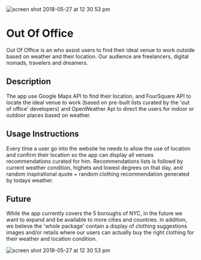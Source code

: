 ![screen shot 2018-05-27 at 12 30 53 pm](https://user-images.githubusercontent.com/18123962/40588325-d88df4b4-61a9-11e8-974a-951c62ff7957.png)


Out Of Office
======================
Out Of Office is an who assist users to find their ideal venue to work outside based on weather and their location.
Our audience are freelancers, digital nomads, travelers and dreamers.

## Description
The app use Google Maps API to find their location, and FourSquare API to locate the ideal venue to work (based on pre-built lists curated by the 'out of office' developers) and OpenWeather Api to direct the users for indoor or outdoor places based on weather. 


## Usage Instructions
Every time a user go into the website he needs to allow the use of location and confirm their location so the app can display all venues recommendations curated for him. Recommendations lists is followd by current weather condition, highets and lowest degrees on that day, and random inspirational quote + random clothing recommendation generated by todays weather. 

## Future
While the app currently covers the 5 boroughs of NYC, in the future we want to expand and be available to more cities and countries. in addition, we believe the 'whole package' contain a display of clothing suggestions images and/or retails where our users can actually buy the right clothing for their weather and location condition.   

![screen shot 2018-05-27 at 12 30 53 pm](https://user-images.githubusercontent.com/18123962/40588419-1a3ea574-61ab-11e8-883b-0f82824a8801.png)
